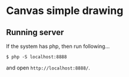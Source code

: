 # Canvas simple drawing

## Running server
If the system has php, then run following...
```
$ php -S localhost:8888
```
and open `http://localhost:8888/`.

